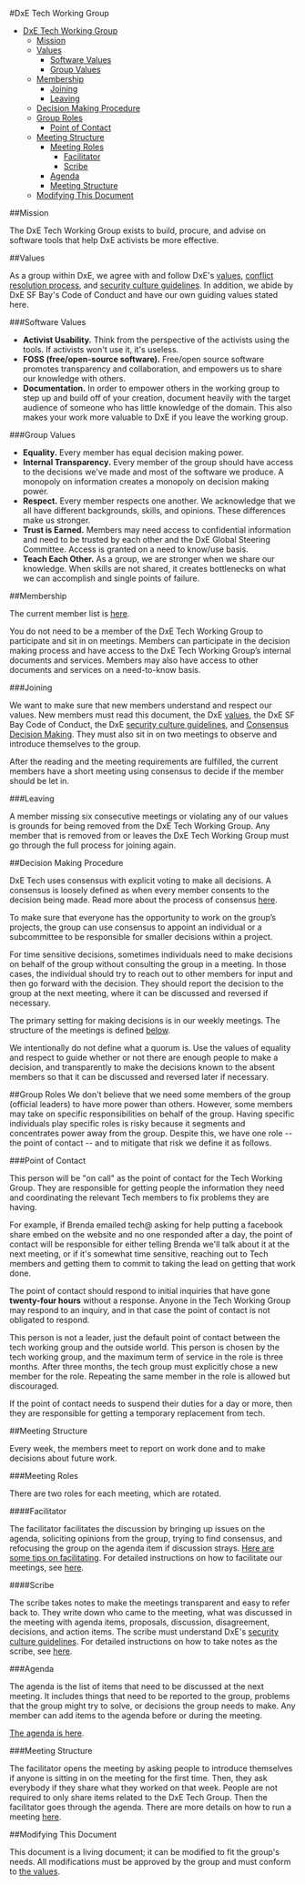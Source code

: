 #DxE Tech Working Group

<!-- START doctoc generated TOC please keep comment here to allow auto update -->
<!-- DON'T EDIT THIS SECTION, INSTEAD RE-RUN doctoc TO UPDATE -->

- [DxE Tech Working Group](#dxe-tech-working-group)
  - [Mission](#mission)
  - [Values](#values)
    - [Software Values](#software-values)
    - [Group Values](#group-values)
  - [Membership](#membership)
    - [Joining](#joining)
    - [Leaving](#leaving)
  - [Decision Making Procedure](#decision-making-procedure)
  - [Group Roles](#group-roles)
    - [Point of Contact](#point-of-contact)
  - [Meeting Structure](#meeting-structure)
    - [Meeting Roles](#meeting-roles)
      - [Facilitator](#facilitator)
      - [Scribe](#scribe)
    - [Agenda](#agenda)
    - [Meeting Structure](#meeting-structure-1)
  - [Modifying This Document](#modifying-this-document)

<!-- END doctoc generated TOC please keep comment here to allow auto update -->

##Mission

The DxE Tech Working Group exists to build, procure, and advise on software
tools that help DxE activists be more effective.

##Values

As a group within DxE, we agree with and follow DxE's
[values](https://docs.google.com/document/d/1Rplw75Lf82NGL4YtlFdWhJkN-z1sEnb66_8aBuiZ0tc/edit), [conflict resolution
process](https://docs.google.com/document/d/1sZ66qBEYRcBzZV26qctn_mHoDn4cznRYI4vlFjBiHEE/edit),
 and [security culture guidelines](https://docs.google.com/document/d/1yn5xIdYpl-ONtzjiKNrAFo7g2023OH72Q9ztUl7rfQY/edit).
In addition, we abide by DxE SF Bay's Code of Conduct and have our own guiding
values stated here.

###Software Values

* **Activist Usability.** Think from the perspective of the activists using the
tools. If activists won't use it, it's useless.
* **FOSS (free/open-source software).** Free/open source software promotes
transparency and collaboration, and empowers us to share our knowledge with
others.
* **Documentation.** In order to empower others in the working group to step up
and build off of your creation, document heavily with the target audience of
someone who has little knowledge of the domain. This also makes your work more
valuable to DxE if you leave the working group.

###Group Values

* **Equality.** Every member has equal decision making power.
* **Internal Transparency.** Every member of the group should have access to
the decisions we've made and most of the software we produce. A monopoly on
information creates a monopoly on decision making power.
* **Respect.** Every member respects one another. We acknowledge that we all
have different backgrounds, skills, and opinions. These differences make us
stronger.
* **Trust is Earned.** Members may need access to confidential information
and need to be trusted by each other and the DxE Global Steering Committee.
Access is granted on a need to know/use basis.
* **Teach Each Other.** As a group, we are stronger when we share our knowledge.
When skills are not shared, it creates bottlenecks on what we can accomplish
and single points of failure.


##Membership

The current member list is [here](members.md).

You do not need to be a member of the DxE Tech Working Group to participate and
sit in on meetings. Members can participate in the decision making process and
have access to the DxE Tech Working Group’s internal documents and services.
Members may also have access to other documents and services on a need-to-know
basis.

###Joining

We want to make sure that new members understand and respect our values. New
members must read this document, the DxE [values](http://directactioneverywhere.com/values),
 the DxE SF Bay Code of Conduct, the DxE [security culture guidelines](https://docs.google.com/document/d/1yn5xIdYpl-ONtzjiKNrAFo7g2023OH72Q9ztUl7rfQY/edit),
and [Consensus Decision Making](https://github.com/directactioneverywhere/notes/blob/master/consensus.md).
They must also sit in on two meetings to observe and introduce themselves to
the group.


After the reading and the meeting requirements are fulfilled, the current
members have a short meeting using consensus to decide if the member should
be let in.

###Leaving

A member missing six consecutive meetings or violating any of our values
is grounds for being removed from the DxE Tech Working Group. Any member
that is removed from or leaves the DxE Tech Working Group must go through
the full process for joining again.


##Decision Making Procedure

DxE Tech uses consensus with explicit voting to make all decisions. A consensus
is loosely defined as when every member consents to the decision being made.
Read more about the process of consensus [here](https://github.com/directactioneverywhere/notes/blob/master/consensus.md).

To make sure that everyone has the opportunity to work on the group’s projects,
the group can use consensus to appoint an individual or a subcommittee to be
responsible for smaller decisions within a project.

For time sensitive decisions, sometimes individuals need to make decisions
on behalf of the group without consulting the group in a meeting. In those
cases, the individual should try to reach out to other members for input
and then go forward with the decision. They should report the decision to
 the group at the next meeting, where it can be discussed and reversed if
necessary.

The primary setting for making decisions is in our weekly meetings. The
structure of the meetings is defined [below](#meeting-structure-1).

We intentionally do not define what a quorum is. Use the values of equality
and respect to guide whether or not there are enough people to make a
decision, and transparently to make the decisions known to the absent members
 so that it can be discussed and reversed later if necessary.

##Group Roles
We don't believe that we need some members of the group (official leaders) to
have more power than others. However, some members may take on specific
responsibilities on behalf of the group. Having specific individuals play
specific roles is risky because it segments and concentrates power away
from the group. Despite this, we have one role -- the point of contact --
and to mitigate that risk we define it as follows.

###Point of Contact

This person will be "on call" as the point of contact for the Tech Working
Group. They are responsible for getting people the information they need
and coordinating the relevant Tech members to fix problems they are having.

For example, if Brenda emailed tech@ asking for help putting a facebook share
embed on the website and no one responded after a day, the point of contact will
be responsible for either telling Brenda we'll talk about it at the next
meeting, or if it's somewhat time sensitive, reaching out to Tech members and
getting them to commit to taking the lead on getting that work done.

The point of contact should respond to initial inquiries that have gone
**twenty-four hours** without a response. Anyone in the Tech Working Group may
respond to an inquiry, and in that case the point of contact is not obligated to
respond.

This person is not a leader, just the default point of contact between the tech
working group and the outside world. This person is chosen by the tech working
group, and the maximum term of service in the role is three months. After three
months, the tech group must explicitly chose a new member for the role.
Repeating the same member in the role is allowed but discouraged.

If the point of contact needs to suspend their duties for a day or more, then
they are responsible for getting a temporary replacement from tech.

##Meeting Structure

Every week, the members meet to report on work done and to make decisions about
future work.

###Meeting Roles

There are two roles for each meeting, which are rotated.

####Facilitator

The facilitator facilitates the discussion by bringing up issues on the agenda,
soliciting opinions from the group, trying to find consensus, and refocusing the
group on the agenda item if discussion strays. [Here are some tips on
facilitating](https://docs.google.com/document/d/1lhKUlNgvEHGsmvBqq1x2L2wwSF08hnu70Fd596wjAyI/edit).
For detailed instructions on how to facilitate our meetings, see [here](facilitator.md).


####Scribe

The scribe takes notes to make the meetings transparent and easy to refer back
to. They write down who came to the meeting, what was discussed in the meeting
with agenda items, proposals, discussion, disagreement, decisions, and action
items. The scribe must understand DxE's [security culture
guidelines](https://docs.google.com/document/d/1yn5xIdYpl-ONtzjiKNrAFo7g2023OH72Q9ztUl7rfQY/edit).
For detailed instructions on how to take notes as the scribe, see [here](scribe.md).

###Agenda

The agenda is the list of items that need to be discussed at the next meeting.
It includes things that need to be reported to the group, problems that the
group might try to solve, or decisions the group needs to make. Any member can
add items to the agenda before or during the meeting.

[The agenda is here](https://trello.com/b/QXlG5Nkr/sfbay-tech).


###Meeting Structure

The facilitator opens the meeting by asking people to introduce themselves if
anyone is sitting in on the meeting for the first time. Then, they ask everybody
if they share what they worked on that week. People are not required to only
share items related to the DxE Tech Group. Then the facilitator goes through the
agenda. There are more details on how to run a meeting
[here](https://docs.google.com/document/d/1VNKaTvBPhD24l9yDFBWQCniasPVH6NKVUyi95c8DSHQ/edit).

##Modifying This Document

This document is a living document; it can be modified to fit the group's needs.
All modifications must be approved by the group and must conform to [the values](#values).

